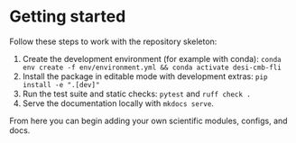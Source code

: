 # Getting started

Follow these steps to work with the repository skeleton:

1. Create the development environment (for example with conda):
   `conda env create -f env/environment.yml && conda activate desi-cmb-fli`
2. Install the package in editable mode with development extras:
   `pip install -e ".[dev]"`
3. Run the test suite and static checks: `pytest` and `ruff check .`
4. Serve the documentation locally with `mkdocs serve`.

From here you can begin adding your own scientific modules, configs, and docs.
